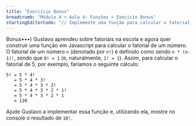 ```yaml
---
title: "Exercício Bonus"
breadcrumb: "Módulo 4 > Aula 4: Funções > Execício Bonus"
startingEditorCode: "// Implemente uma função para calcular o fatorial de um número"
---
```


Bonus•••) Gustavo aprendeu sobre fatoriais na escola e agora quer construir uma função em Javascript para calcular o fatorial de um número. O fatorial de um número `n` (denotado por `n!`) é definido como sendo `n * (n-1)!`, sendo que `0! = 1` (e, naturalmente, `1! = 1`). Assim, para calcular o fatorial de 5, por exemplo, faríamos o seguinte cálculo:

```
5! = 5 * 4!
   = 5 * 4 * 3!
   = 5 * 4 * 3 * 2!
   = 5 * 4 * 3 * 2 * 1!
   = 5 * 4 * 3 * 2 * 1
   = 120
```

Ajude Gustavo a implementar essa função e, utilizando ela, mostre no console o resultado de `10!`.
